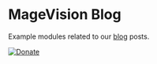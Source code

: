 # MageVision Blog
Example modules related to our [blog](https://www.magevision.com/blog/) posts.

[![Donate](https://img.shields.io/badge/Donate-PayPal-green.svg)](https://www.paypal.com/cgi-bin/webscr?cmd=_s-xclick&hosted_button_id=FGX4ZN5Z6LGJ6)
